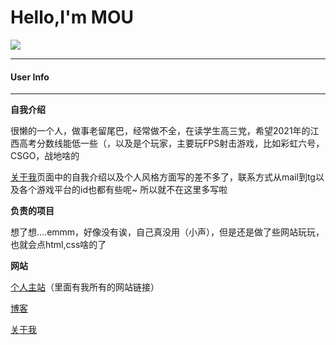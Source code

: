 # Hello,I'm MOU

![](https://kyun.ltyuanfang.cn/tc/2020/09/02/06bcb167ff840.jpg)

---

#### User Info

---

**自我介绍**

很懒的一个人，做事老留尾巴，经常做不全，在读学生高三党，希望2021年的江西高考分数线能低一些（，以及是个玩家，主要玩FPS射击游戏，比如彩虹六号，CSGO，战地啥的

[关于我](http://about.mou.best)页面中的自我介绍以及个人风格方面写的差不多了，联系方式从mail到tg以及各个游戏平台的id也都有些呢~ 所以就不在这里多写啦

**负责的项目**

想了想....emmm，好像没有诶，自己真没用（小声），但是还是做了些网站玩玩，也就会点html,css啥的了

**网站**

[个人主站](http://mou.best)（里面有我所有的网站链接）

[博客](http://blog.mou.best)

[关于我](http://about.mou.best)




